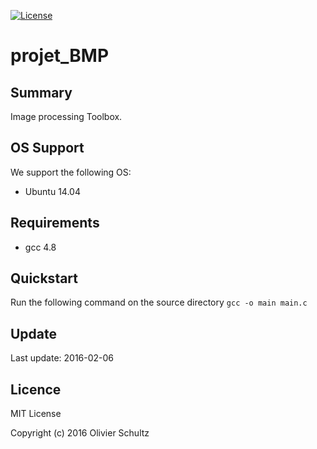 [![License](https://img.shields.io/:license-MIT-blue.svg)](https://opensource.org/licenses/MIT)

# projet_BMP

## Summary

Image processing Toolbox.

## OS Support

We support the following OS:

* Ubuntu 14.04

## Requirements

* gcc 4.8

## Quickstart

Run the following command on the source directory `gcc -o main main.c`

## Update

Last update: 2016-02-06

## Licence

MIT License

Copyright (c) 2016 Olivier Schultz
